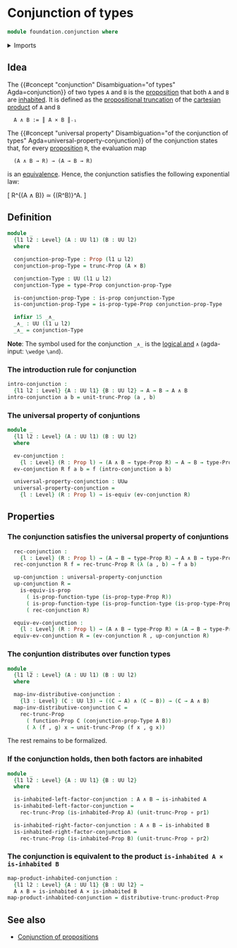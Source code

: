 # Conjunction of types

```agda
module foundation.conjunction where
```

<details><summary>Imports</summary>

```agda
open import foundation.decidable-types
open import foundation.dependent-pair-types
open import foundation.logical-equivalences
open import foundation.inhabited-types
open import foundation.propositional-truncations
open import foundation.functoriality-propositional-truncation
open import foundation.universe-levels

open import foundation-core.cartesian-product-types
open import foundation-core.decidable-propositions
open import foundation-core.equivalences
open import foundation-core.function-types
open import foundation-core.propositions
```

</details>

## Idea

The {{#concept "conjunction" Disambiguation="of types" Agda=conjunction}} of two
types `A` and `B` is the [proposition](foundation-core.propositions.md) that
both `A` and `B` are [inhabited](foundation-inhabited-types.md). It is defined
as the [propositional truncation](foundation.propositional-truncations.md) of
the [cartesian product](foundation-core.cartesian-products.md) of `A` and `B`

```text
  A ∧ B := ║ A × B ║₋₁
```

The
{{#concept "universal property" Disambiguation="of the conjunction of types" Agda=universal-property-conjunction}}
of the conjunction states that, for every
[proposition](foundation-core.propositions.md) `R`, the evaluation map

```text
  (A ∧ B → R) → (A → B → R)
```

is an [equivalence](foundation.logical-equivalences.md). Hence, the conjunction
satisfies the following exponential law:

\[ R^{(A ∧ B)} ≃ {(R^B)}^A. \]

## Definition

```agda
module _
  {l1 l2 : Level} (A : UU l1) (B : UU l2)
  where

  conjunction-prop-Type : Prop (l1 ⊔ l2)
  conjunction-prop-Type = trunc-Prop (A × B)

  conjunction-Type : UU (l1 ⊔ l2)
  conjunction-Type = type-Prop conjunction-prop-Type

  is-conjunction-prop-Type : is-prop conjunction-Type
  is-conjunction-prop-Type = is-prop-type-Prop conjunction-prop-Type

  infixr 15 _∧_
  _∧_ : UU (l1 ⊔ l2)
  _∧_ = conjunction-Type
```

**Note**: The symbol used for the conjunction `_∧_` is the
[logical and](https://codepoints.net/U+2227) `∧` (agda-input: `\wedge` `\and`).

### The introduction rule for conjunction

```agda
intro-conjunction :
  {l1 l2 : Level} {A : UU l1} {B : UU l2} → A → B → A ∧ B
intro-conjunction a b = unit-trunc-Prop (a , b)
```

### The universal property of conjuntions

```agda
module _
  {l1 l2 : Level} (A : UU l1) (B : UU l2)
  where

  ev-conjunction :
    {l : Level} (R : Prop l) → (A ∧ B → type-Prop R) → A → B → type-Prop R
  ev-conjunction R f a b = f (intro-conjunction a b)

  universal-property-conjunction : UUω
  universal-property-conjunction =
    {l : Level} (R : Prop l) → is-equiv (ev-conjunction R)

```

## Properties

### The conjunction satisfies the universal property of conjuntions

```agda
  rec-conjunction :
    {l : Level} (R : Prop l) → (A → B → type-Prop R) → A ∧ B → type-Prop R
  rec-conjunction R f = rec-trunc-Prop R (λ (a , b) → f a b)

  up-conjunction : universal-property-conjunction
  up-conjunction R =
    is-equiv-is-prop
      ( is-prop-function-type (is-prop-type-Prop R))
      ( is-prop-function-type (is-prop-function-type (is-prop-type-Prop R)))
      ( rec-conjunction R)

  equiv-ev-conjunction :
    {l : Level} (R : Prop l) → (A ∧ B → type-Prop R) ≃ (A → B → type-Prop R)
  equiv-ev-conjunction R = (ev-conjunction R , up-conjunction R)
```

### The conjuntion distributes over function types

```agda
module _
  {l1 l2 : Level} (A : UU l1) (B : UU l2)
  where

  map-inv-distributive-conjunction :
    {l3 : Level} (C : UU l3) → ((C → A) ∧ (C → B)) → (C → A ∧ B)
  map-inv-distributive-conjunction C =
    rec-trunc-Prop
      ( function-Prop C (conjunction-prop-Type A B))
      ( λ (f , g) x → unit-trunc-Prop (f x , g x))
```

The rest remains to be formalized.

### If the conjunction holds, then both factors are inhabited

```agda
module _
  {l1 l2 : Level} {A : UU l1} {B : UU l2}
  where

  is-inhabited-left-factor-conjunction : A ∧ B → is-inhabited A
  is-inhabited-left-factor-conjunction =
    rec-trunc-Prop (is-inhabited-Prop A) (unit-trunc-Prop ∘ pr1)

  is-inhabited-right-factor-conjunction : A ∧ B → is-inhabited B
  is-inhabited-right-factor-conjunction =
    rec-trunc-Prop (is-inhabited-Prop B) (unit-trunc-Prop ∘ pr2)
```

### The conjunction is equivalent to the product `is-inhabited A × is-inhabited B`

```agda
map-product-inhabited-conjunction :
  {l1 l2 : Level} {A : UU l1} {B : UU l2} →
  A ∧ B ≃ is-inhabited A × is-inhabited B
map-product-inhabited-conjunction = distributive-trunc-product-Prop
```

## See also

- [Conjunction of propositions](foundation.conjunction-propositions.md)
